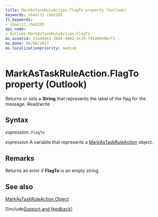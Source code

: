 ```yaml
---
title: MarkAsTaskRuleAction.FlagTo property (Outlook)
keywords: vbaol11.chm2285
f1_keywords:
- vbaol11.chm2285
api_name:
- Outlook.MarkAsTaskRuleAction.FlagTo
ms.assetid: 33a480e3-30d5-4902-3c39-f91480b96cf1
ms.date: 06/08/2017
ms.localizationpriority: medium
---
```



# MarkAsTaskRuleAction.FlagTo property (Outlook)

Returns or sets a **String** that represents the label of the flag for the message. Read/write


## Syntax

_expression_. `FlagTo`

_expression_ A variable that represents a [MarkAsTaskRuleAction](Outlook.MarkAsTaskRuleAction.md) object.


## Remarks

Returns an error if **FlagTo** is an empty string.


## See also


[MarkAsTaskRuleAction Object](Outlook.MarkAsTaskRuleAction.md)

[!include[Support and feedback](~/includes/feedback-boilerplate.md)]